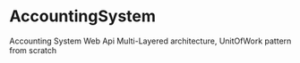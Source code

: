# AccountingSystem
Accounting System Web Api 
Multi-Layered architecture,
UnitOfWork pattern
from scratch
